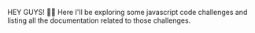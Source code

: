 HEY GUYS! 🙌😊
Here I'll be exploring some javascript code challenges and listing all the documentation related to those challenges.
